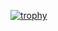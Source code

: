[![trophy](https://github-profile-trophy.vercel.app/?username=iyoshiha)](https://github.com/ryo-ma/github-profile-trophy)
